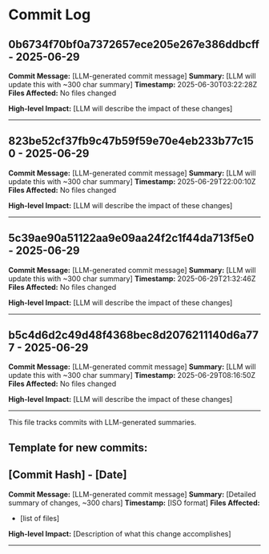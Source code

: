 # Commit Log


## 0b6734f70bf0a7372657ece205e267e386ddbcff - 2025-06-29
**Commit Message:** [LLM-generated commit message]
**Summary:** [LLM will update this with ~300 char summary]
**Timestamp:** 2025-06-30T03:22:28Z
**Files Affected:** 
No files changed

**High-level Impact:**
[LLM will describe the impact of these changes]

---

## 823be52cf37fb9c47b59f59e70e4eb233b77c150 - 2025-06-29
**Commit Message:** [LLM-generated commit message]
**Summary:** [LLM will update this with ~300 char summary]
**Timestamp:** 2025-06-29T22:00:10Z
**Files Affected:** 
No files changed

**High-level Impact:**
[LLM will describe the impact of these changes]

---

## 5c39ae90a51122aa9e09aa24f2c1f44da713f5e0 - 2025-06-29
**Commit Message:** [LLM-generated commit message]
**Summary:** [LLM will update this with ~300 char summary]
**Timestamp:** 2025-06-29T21:32:46Z
**Files Affected:** 
No files changed

**High-level Impact:**
[LLM will describe the impact of these changes]

---

## b5c4d6d2c49d48f4368bec8d2076211140d6a777 - 2025-06-29
**Commit Message:** [LLM-generated commit message]
**Summary:** [LLM will update this with ~300 char summary]
**Timestamp:** 2025-06-29T08:16:50Z
**Files Affected:** 
No files changed

**High-level Impact:**
[LLM will describe the impact of these changes]

---
This file tracks commits with LLM-generated summaries.

## Template for new commits:
## [Commit Hash] - [Date]
**Commit Message:** [LLM-generated commit message]
**Summary:** [Detailed summary of changes, ~300 chars]
**Timestamp:** [ISO format]
**Files Affected:** 
- [list of files]

**High-level Impact:**
[Description of what this change accomplishes]

---
